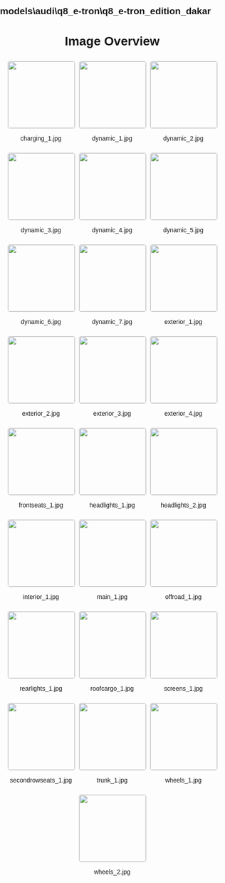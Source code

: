 ## models\audi\q8_e-tron\q8_e-tron_edition_dakar
<style>
    body {
        font-family: Arial, sans-serif;
        margin: 0;
        padding: 0;
    }
    .image-gallery {
        display: flex;
        flex-wrap: wrap;
        gap: 10px;
        justify-content: center;
        padding: 10px;
    }
    .image-gallery img {
        width: 150px;
        height: auto;
        border: 1px solid #ddd;
        border-radius: 5px;
    }
    .image-gallery div {
        flex: 1 1 calc(33.333% - 20px); /* Three images per row on large screens */
        max-width: 150px;
        text-align: center;
    }
    @media (max-width: 768px) {
        .image-gallery div {
            flex: 1 1 calc(50% - 20px); /* Two images per row on medium screens */
        }
    }
    @media (max-width: 480px) {
        .image-gallery div {
            flex: 1 1 100%; /* One image per row on small screens */
        }
    }
</style>
<h1 style ="text-align: center;"> Image Overview </h1> <div class="image-gallery">
<div>
<img src="https://media.evkx.net/multimedia/models/audi/q8_e-tron/q8_e-tron_edition_dakar/charging_1_st.jpg">
<p>charging_1.jpg</p>
</div>
<div>
<img src="https://media.evkx.net/multimedia/models/audi/q8_e-tron/q8_e-tron_edition_dakar/dynamic_1_st.jpg">
<p>dynamic_1.jpg</p>
</div>
<div>
<img src="https://media.evkx.net/multimedia/models/audi/q8_e-tron/q8_e-tron_edition_dakar/dynamic_2_st.jpg">
<p>dynamic_2.jpg</p>
</div>
<div>
<img src="https://media.evkx.net/multimedia/models/audi/q8_e-tron/q8_e-tron_edition_dakar/dynamic_3_st.jpg">
<p>dynamic_3.jpg</p>
</div>
<div>
<img src="https://media.evkx.net/multimedia/models/audi/q8_e-tron/q8_e-tron_edition_dakar/dynamic_4_st.jpg">
<p>dynamic_4.jpg</p>
</div>
<div>
<img src="https://media.evkx.net/multimedia/models/audi/q8_e-tron/q8_e-tron_edition_dakar/dynamic_5_st.jpg">
<p>dynamic_5.jpg</p>
</div>
<div>
<img src="https://media.evkx.net/multimedia/models/audi/q8_e-tron/q8_e-tron_edition_dakar/dynamic_6_st.jpg">
<p>dynamic_6.jpg</p>
</div>
<div>
<img src="https://media.evkx.net/multimedia/models/audi/q8_e-tron/q8_e-tron_edition_dakar/dynamic_7_st.jpg">
<p>dynamic_7.jpg</p>
</div>
<div>
<img src="https://media.evkx.net/multimedia/models/audi/q8_e-tron/q8_e-tron_edition_dakar/exterior_1_st.jpg">
<p>exterior_1.jpg</p>
</div>
<div>
<img src="https://media.evkx.net/multimedia/models/audi/q8_e-tron/q8_e-tron_edition_dakar/exterior_2_st.jpg">
<p>exterior_2.jpg</p>
</div>
<div>
<img src="https://media.evkx.net/multimedia/models/audi/q8_e-tron/q8_e-tron_edition_dakar/exterior_3_st.jpg">
<p>exterior_3.jpg</p>
</div>
<div>
<img src="https://media.evkx.net/multimedia/models/audi/q8_e-tron/q8_e-tron_edition_dakar/exterior_4_st.jpg">
<p>exterior_4.jpg</p>
</div>
<div>
<img src="https://media.evkx.net/multimedia/models/audi/q8_e-tron/q8_e-tron_edition_dakar/frontseats_1_st.jpg">
<p>frontseats_1.jpg</p>
</div>
<div>
<img src="https://media.evkx.net/multimedia/models/audi/q8_e-tron/q8_e-tron_edition_dakar/headlights_1_st.jpg">
<p>headlights_1.jpg</p>
</div>
<div>
<img src="https://media.evkx.net/multimedia/models/audi/q8_e-tron/q8_e-tron_edition_dakar/headlights_2_st.jpg">
<p>headlights_2.jpg</p>
</div>
<div>
<img src="https://media.evkx.net/multimedia/models/audi/q8_e-tron/q8_e-tron_edition_dakar/interior_1_st.jpg">
<p>interior_1.jpg</p>
</div>
<div>
<img src="https://media.evkx.net/multimedia/models/audi/q8_e-tron/q8_e-tron_edition_dakar/main_1_st.jpg">
<p>main_1.jpg</p>
</div>
<div>
<img src="https://media.evkx.net/multimedia/models/audi/q8_e-tron/q8_e-tron_edition_dakar/offroad_1_st.jpg">
<p>offroad_1.jpg</p>
</div>
<div>
<img src="https://media.evkx.net/multimedia/models/audi/q8_e-tron/q8_e-tron_edition_dakar/rearlights_1_st.jpg">
<p>rearlights_1.jpg</p>
</div>
<div>
<img src="https://media.evkx.net/multimedia/models/audi/q8_e-tron/q8_e-tron_edition_dakar/roofcargo_1_st.jpg">
<p>roofcargo_1.jpg</p>
</div>
<div>
<img src="https://media.evkx.net/multimedia/models/audi/q8_e-tron/q8_e-tron_edition_dakar/screens_1_st.jpg">
<p>screens_1.jpg</p>
</div>
<div>
<img src="https://media.evkx.net/multimedia/models/audi/q8_e-tron/q8_e-tron_edition_dakar/secondrowseats_1_st.jpg">
<p>secondrowseats_1.jpg</p>
</div>
<div>
<img src="https://media.evkx.net/multimedia/models/audi/q8_e-tron/q8_e-tron_edition_dakar/trunk_1_st.jpg">
<p>trunk_1.jpg</p>
</div>
<div>
<img src="https://media.evkx.net/multimedia/models/audi/q8_e-tron/q8_e-tron_edition_dakar/wheels_1_st.jpg">
<p>wheels_1.jpg</p>
</div>
<div>
<img src="https://media.evkx.net/multimedia/models/audi/q8_e-tron/q8_e-tron_edition_dakar/wheels_2_st.jpg">
<p>wheels_2.jpg</p>
</div>
</div>
